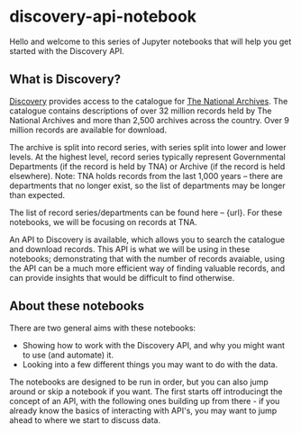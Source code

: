# discovery-api-notebook

Hello and welcome to this series of Jupyter notebooks that will help you get started with the Discovery API.

## What is Discovery?

[Discovery](https://discovery.nationalarchives.gov.uk/) provides access to the catalogue for [The National Archives](https://www.nationalarchives.gov.uk/). The catalogue contains descriptions of over 32 million records held by The National Archives and more than 2,500 archives across the country. Over 9 million records are available for download. 

The archive is split into record series, with series split into lower and lower levels. At the highest level, record series typically represent Governmental Departments (if the record is held by TNA) or Archive (if the record is held elsewhere). Note: TNA holds records from the last 1,000 years – there are departments that no longer exist, so the list of departments may be longer than expected. 

The list of record series/departments can be found here – {url}. For these notebooks, we will be focusing on records at TNA. 

An API to Discovery is available, which allows you to search the catalogue and download records. This API is what we will be using in these notebooks; demonstrating that with the number of records avaiable, using the API can be a much more efficient way of finding valuable records, and can provide insights that would be difficult to find otherwise.

## About these notebooks

There are two general aims with these notebooks: 
- Showing how to work with the Discovery API, and why you might want to use (and automate) it.
- Looking into a few different things you may want to do with the data. 

The notebooks are designed to be run in order, but you can also jump around or skip a notebook if you want. The first starts off introducingt the concept of an API, with the following ones building up from there - if you already know the basics of interacting with API's, you may want to jump ahead to where we start to discuss data. 